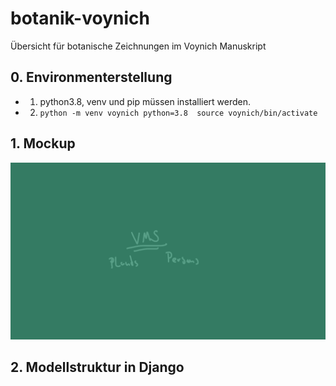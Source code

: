 # botanik-voynich
Übersicht für botanische Zeichnungen im Voynich Manuskript

## 0. Environmenterstellung
 - 1. python3.8, venv und pip müssen installiert werden.
 - 2. ```python -m venv voynich python=3.8  source voynich/bin/activate```

## 1. Mockup
![Image of Mockup](https://github.com/Zadest/botanik-voynich/blob/dev/mockup.gif)


## 2. Modellstruktur in Django
